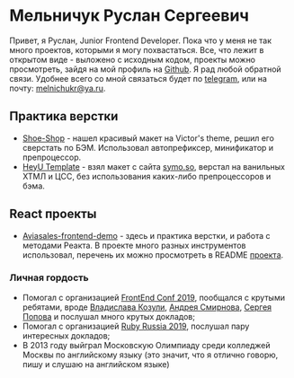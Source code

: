 # Мельничук Руслан Сергеевич
Привет, я Руслан, Junior Frontend Developer. Пока что у меня не так много проектов, которыми я могу похвастаться. Все, что лежит в открытом виде - выложено с исходным кодом, проекты можно просмотреть, зайдя на мой профиль на [Github](https://github.com/p1xar). Я рад любой обратной связи. Удобнее всего со мной связаться будет по [telegram](t.me/p1xar), или на почту: [melnichukr@ya.ru](mailto:melnichukr@ya.ru).

## Практика верстки
* [Shoe-Shop](https://p1xar.github.io/Shoe-Shop/) - нашел красивый макет на Victor's theme, решил его сверстать по БЭМ. Использовал автопрефиксер, минификатор и препроцессор. 
* [HeyU Template](https://p1xar.github.io/HeyU_Template/) - взял макет с сайта [symo.so](https://symu.co/freebies/templates-4/heyu-psd-template/), верстал на ванильных ХТМЛ и ЦСС, без использования каких-либо препроцессоров и бэма.

## React проекты
* [Aviasales-frontend-demo](http://aviasales-frontend-demo-prod.herokuapp.com) - здесь и практика верстки, и работа с методами Реакта. В проекте много разных инструментов использовал, перечень их можно просмотреть в README [проекта](https://github.com/p1xar/aviasales-frontend-demo). 

### Личная гордость
* Помогал с организацией [FrontEnd Conf 2019](https://frontendconf.ru), пообщался с крутыми ребятами, вроде [Владислава Козули](https://twitter.com/vkozulya), [Андрея Смирнова](https://vk.com/frontendweekend), [Сергея Попова](https://htmlacademy.ru/blog/academy/raccoons/sergey-popov) и послушал много крутых докладов;
* Помогал с организацией [Ruby Russia 2019](https://rubyrussia.club/ru), послушал пару интересных докладов;
* В 2013 году выйграл Московскую Олимпиаду среди колледжей Москвы по английскому языку (это значит, что я отлично говорю, пишу и слушаю на английском языке)
